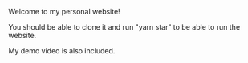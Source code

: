 Welcome to my personal website!

You should be able to clone it and run "yarn star" to be able to run the website.

My demo video is also included.
